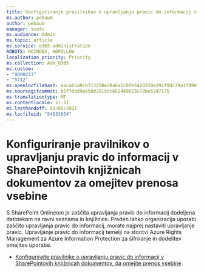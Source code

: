 ```yaml
---
title: Konfiguriranje pravilnikov o upravljanju pravic do informacij v SharePointovih knjižnicah dokumentov za omejitev prenosa vsebine
ms.author: pebaum
author: pebaum
manager: scotv
ms.audience: Admin
ms.topic: article
ms.service: o365-administration
ROBOTS: NOINDEX, NOFOLLOW
localization_priority: Priority
ms.collection: Adm_O365
ms.custom:
- "9000213"
- "5712"
ms.openlocfilehash: eacab5a9cb713250e30a6a5c0fe542d250e292f0dc29a1f890f9cf7c7fb8344c
ms.sourcegitcommit: b5f7da89a650d2915dc652449623c78be6247175
ms.translationtype: MT
ms.contentlocale: sl-SI
ms.lasthandoff: 08/05/2021
ms.locfileid: "54033654"
---
```

# <a name="configure-irm-policies-on-sharepoint-document-libraries-to-limit-download-of-content"></a>Konfiguriranje pravilnikov o upravljanju pravic do informacij v SharePointovih knjižnicah dokumentov za omejitev prenosa vsebine

S SharePoint Onlineom je zaščita upravljanja pravic do informacij dodeljena datotekam na ravni seznama in knjižnice. Preden lahko organizacija uporabi zaščito upravljanja pravic do informacij, morate najprej nastaviti upravljanje pravic. Upravljanje pravic do informacij temelji na storitvi Azure Rights Management za Azure Information Protection za šifriranje in dodelitev omejitev uporabe.

- [Konfigurirajte pravilnike o upravljanju pravic do informacij v SharePointovih knjižnicah dokumentov, da omejite prenos vsebine](https://docs.microsoft.com/microsoft-365/compliance/set-up-irm-in-sp-admin-center).

